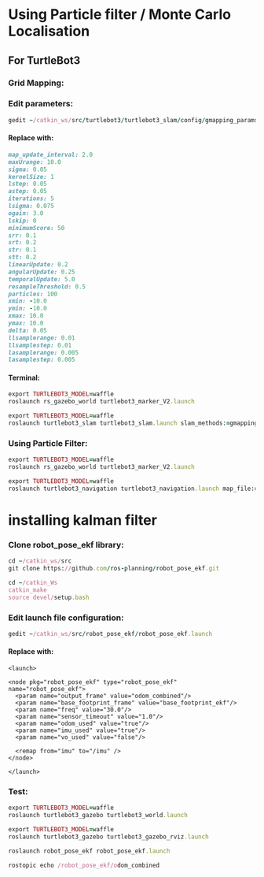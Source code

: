 # Using Particle filter / Monte Carlo Localisation

## For TurtleBot3

### Grid Mapping:

### Edit parameters:
```Ruby
gedit ~/catkin_ws/src/turtlebot3/turtlebot3_slam/config/gmapping_params.yaml
```
#### Replace with:
```Ruby
map_update_interval: 2.0
maxUrange: 10.0
sigma: 0.05
kernelSize: 1
lstep: 0.05
astep: 0.05
iterations: 5
lsigma: 0.075
ogain: 3.0
lskip: 0
minimumScore: 50
srr: 0.1
srt: 0.2
str: 0.1
stt: 0.2
linearUpdate: 0.2
angularUpdate: 0.25
temporalUpdate: 5.0
resampleThreshold: 0.5
particles: 100
xmin: -10.0
ymin: -10.0
xmax: 10.0
ymax: 10.0
delta: 0.05
llsamplerange: 0.01
llsamplestep: 0.01
lasamplerange: 0.005
lasamplestep: 0.005
```
#### Terminal:
```Ruby
export TURTLEBOT3_MODEL=waffle
roslaunch rs_gazebo_world turtlebot3_marker_V2.launch

export TURTLEBOT3_MODEL=waffle
roslaunch turtlebot3_slam turtlebot3_slam.launch slam_methods:=gmapping
```

### Using Particle Filter:
```Ruby
export TURTLEBOT3_MODEL=waffle
roslaunch rs_gazebo_world turtlebot3_marker_V2.launch

export TURTLEBOT3_MODEL=waffle
roslaunch turtlebot3_navigation turtlebot3_navigation.launch map_file:=$HOME/map_name.yaml
```

#
# installing kalman filter

### Clone robot_pose_ekf library:
```ruby
cd ~/catkin_ws/src
git clone https://github.com/ros-planning/robot_pose_ekf.git

cd ~/catkin_Ws
catkin_make
source devel/setup.bash
```

### Edit launch file configuration:
```ruby
gedit ~/catkin_ws/src/robot_pose_ekf/robot_pose_ekf.launch
```

#### Replace with:
```
<launch>

<node pkg="robot_pose_ekf" type="robot_pose_ekf" name="robot_pose_ekf">
  <param name="output_frame" value="odom_combined"/>
  <param name="base_footprint_frame" value="base_footprint_ekf"/>
  <param name="freq" value="30.0"/>
  <param name="sensor_timeout" value="1.0"/>  
  <param name="odom_used" value="true"/>
  <param name="imu_used" value="true"/>
  <param name="vo_used" value="false"/>

  <remap from="imu" to="/imu" />
</node>

</launch>
```

### Test:
```ruby
export TURTLEBOT3_MODEL=waffle
roslaunch turtlebot3_gazebo turtlebot3_world.launch

export TURTLEBOT3_MODEL=waffle
roslaunch turtlebot3_gazebo turtlebot3_gazebo_rviz.launch

roslaunch robot_pose_ekf robot_pose_ekf.launch

rostopic echo /robot_pose_ekf/odom_combined
```
